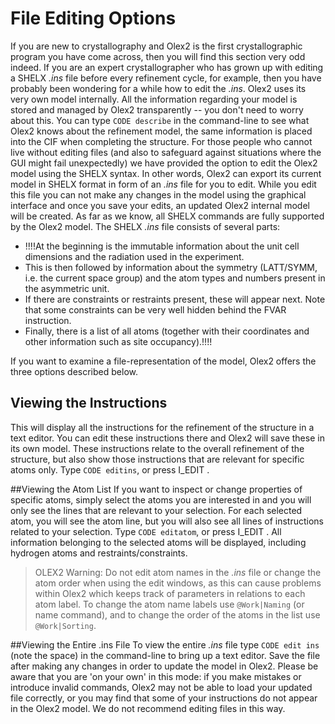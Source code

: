 # File Editing Options

If you are new to crystallography and Olex2 is the first crystallographic program you have come across, then you will find this section very odd indeed. If you are an expert crystallographer who has grown up with editing a SHELX *.ins* file before every refinement cycle, for example, then you have probably been wondering for a while how to edit the *.ins*.
Olex2 uses its very own model internally. All the information regarding your model is stored and managed by Olex2 transparently -- you don't need to worry about this. You can type `CODE describe` in the command-line to see what Olex2 knows about the refinement model, the same information is placed into the CIF when completing the structure. 
For those people who cannot live without editing files (and also to safeguard against situations where the GUI might fail unexpectedly) we have provided the option to edit the Olex2 model using the SHELX syntax. In other words, Olex2 can export its current model in SHELX format in form of an *.ins* file for you to edit. While you edit this file you can not make any changes in the model using the graphical interface and once you save your edits, an updated Olex2 internal model will be created. As far as we know, all SHELX commands are fully supported by the Olex2 model.
The SHELX *.ins* file consists of several parts:

- !!!!At the beginning is the immutable information about the unit cell dimensions and the radiation used in the experiment.
- This is then followed by information about the symmetry (LATT/SYMM, i.e. the current space group) and the atom types and numbers present in the asymmetric unit.
- If there are constraints or restraints present, these will appear next. Note that some constraints can be very well hidden behind the FVAR instruction.
- Finally, there is a list of all atoms (together with their coordinates and other information such as site occupancy).!!!!

If you want to examine a file-representation of the model, Olex2 offers the three options described below.

## Viewing the Instructions
This will display all the instructions for the refinement of the structure in a text editor. You can edit these instructions there and Olex2 will save these in its own model. These instructions relate to the overall refinement of the structure, but also show those instructions that are relevant for specific atoms only. Type `CODE editins`, or press I_EDIT .

##Viewing the Atom List
If you want to inspect or change properties of specific atoms, simply select the atoms you are interested in and you will only see the lines that are relevant to your selection. For each selected atom, you will see the atom line, but you will also see all lines of instructions related to your selection. Type `CODE editatom`, or press I_EDIT . All information belonging to the selected atoms will be displayed, including hydrogen atoms and restraints/constraints.

>OLEX2 Warning: Do not edit atom names in the *.ins* file or change the atom order when using the edit windows, as this can cause problems within Olex2 which keeps track of parameters in relations to each atom label. To change the atom name labels use `@Work|Naming` (or name command), and to change the order of the atoms in the list use `@Work|Sorting`.

##Viewing the Entire .ins File
To view the entire *.ins* file type `CODE edit ins` (note the space) in the command-line to bring up a text editor. Save the file after making any changes in order to update the model in Olex2. Please be aware that you are 'on your own' in this mode: if you make mistakes or introduce invalid commands, Olex2 may not be able to load your updated file correctly, or you may find that some of your instructions do not appear in the Olex2 model. We do not recommend editing files in this way.
